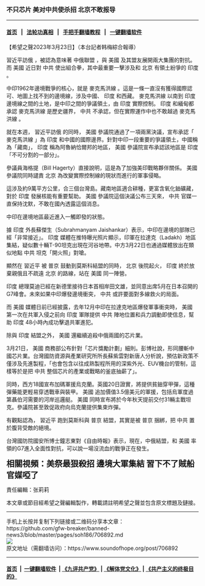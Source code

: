 ### 不只芯片 美对中共使杀招 北京不敢报导
------------------------

#### [首页](https://github.com/gfw-breaker/banned-news3/blob/master/README.md) &nbsp;&nbsp;|&nbsp;&nbsp; [法轮功真相](https://github.com/begood0513/basic/blob/master/README.md)  &nbsp;&nbsp;|&nbsp;&nbsp; [手把手翻墙教程](https://github.com/gfw-breaker/guides/wiki)  &nbsp;&nbsp;|&nbsp;&nbsp; [一键翻墙软件](https://github.com/gfw-breaker/nogfw/blob/master/README.md)  



<div><div class="Content__Wrapper sc-1bvya0-0 elmmKw article_body" data-checkusr="" itemprop="articleBody">
 <div id="post_place_1">
 </div>
 <p class="meta-top">
  <span class="meta">
   【希望之聲2023年3月23日】（本台記者韩梅綜合報導）
  </span>
 </p>
 <p class="a" style="border:none;margin-top:13px;margin-bottom:13px;padding:0cm">
  <ok href="/term/9005?lang=b5">
   習近平訪俄
  </ok>
  ，被認為意味著
  <ok href="/term/9032?lang=b5">
   中俄聯盟
  </ok>
  ，與
  <ok href="/term/1045?lang=b5">
   美國
  </ok>
  及其盟友展開兩大集團的對抗。而
  <ok href="/term/1045?lang=b5">
   美國
  </ok>
  近日對
  <ok href="/term/1059?lang=b5">
   中共
  </ok>
  使出組合拳，其中最重要一擊涉及和
  <ok href="/term/2252?lang=b5">
   北京
  </ok>
  有領土紛爭的
  <ok href="/term/1696?lang=b5">
   印度
  </ok>
  。
 </p>
 <p>
  中印1962年邊境戰爭的核心，就是
  <ok href="/term/35184?lang=b5">
   麥克馬洪線
  </ok>
  。這是一條一直沒有獲得國際認可、地圖上找不到的邊境線，涉及中國、
  <ok href="/term/1696?lang=b5">
   印度
  </ok>
  和西藏。
  <ok href="/term/35184?lang=b5">
   麥克馬洪線
  </ok>
  以南到
  <ok href="/term/1696?lang=b5">
   印度
  </ok>
  邊境線之間的土地，是中印之間的爭議領土，由
  <ok href="/term/1696?lang=b5">
   印度
  </ok>
  實際控制。
  <ok href="/term/1696?lang=b5">
   印度
  </ok>
  和緬甸都承認
  <ok href="/term/35184?lang=b5">
   麥克馬洪線
  </ok>
  是歷史疆界，
  <ok href="/term/1059?lang=b5">
   中共
  </ok>
  不承認，但在實際運作中也不敢越過
  <ok href="/term/35184?lang=b5">
   麥克馬洪線
  </ok>
  。
 </p>
 <p>
  就在本週，
  <ok href="/term/9005?lang=b5">
   習近平訪俄
  </ok>
  的同時，
  <ok href="/term/1045?lang=b5">
   美國
  </ok>
  參議院通過了一項兩黨決議，宣布承認「
  <ok href="/term/35184?lang=b5">
   麥克馬洪線
  </ok>
  」為
  <ok href="/term/1696?lang=b5">
   印度
  </ok>
  和中國的國際邊界。針對中印一段重要的爭議領土，中國稱為「藏南」，
  <ok href="/term/1696?lang=b5">
   印度
  </ok>
  稱為阿魯納恰爾邦的地區，
  <ok href="/term/1045?lang=b5">
   美國
  </ok>
  參議院宣布承認該地區是
  <ok href="/term/1696?lang=b5">
   印度
  </ok>
  「不可分割的一部分」。
 </p>
 <p>
  參議員海格提（Bill Hagerty）直接說明，這是為了加強美印戰略夥伴關係。
  <ok href="/term/1045?lang=b5">
   美國
  </ok>
  參議院同時譴責
  <ok href="/term/2252?lang=b5">
   北京
  </ok>
  為改變實際控制線的現狀而進行的軍事侵略。
 </p>
 <p>
  這涉及約9萬平方公里，合三個台灣島。藏南地區適合耕種，更富含氧化鈾礦藏，對於
  <ok href="/term/1696?lang=b5">
   印度
  </ok>
  發展核能有重要幫助。
  <ok href="/term/1045?lang=b5">
   美國
  </ok>
  參議院這個決議公布三天來，
  <ok href="/term/1059?lang=b5">
   中共
  </ok>
  官媒一直保持沈默，不敢在國內透露這個消息。
 </p>
 <p>
  中印在邊境地區最近進入一觸即發的狀態。
 </p>
 <p>
  據
  <ok href="/term/1696?lang=b5">
   印度
  </ok>
  外長蘇傑生（Subrahmanyam Jaishankar）表示，中印在邊境的部隊已經「非常接近」。
  <ok href="/term/1696?lang=b5">
   印度
  </ok>
  媒體在推特曝光照片顯示，印軍在拉達克（Ladakh）地區集結，疑似數十輛T-90坦克出現在河谷地帶。中方3月22日也通過媒體放出在類似地點
  <ok href="/term/1059?lang=b5">
   中共
  </ok>
  坦克「開火照」對嗆。
 </p>
 <p>
  顯然在
  <ok href="/term/1063?lang=b5">
   習近平
  </ok>
  被
  <ok href="/term/6470?lang=b5">
   普京
  </ok>
  鼓動到莫斯科結盟的同時，
  <ok href="/term/2252?lang=b5">
   北京
  </ok>
  後院起火，
  <ok href="/term/1696?lang=b5">
   印度
  </ok>
  終於放棄親俄且不疏遠
  <ok href="/term/2252?lang=b5">
   北京
  </ok>
  的路線，站在
  <ok href="/term/1045?lang=b5">
   美國
  </ok>
  同一陣營。
 </p>
 <p>
  <ok href="/term/1696?lang=b5">
   印度
  </ok>
  總理莫迪已經在新德里接待日本首相岸田文雄，並同意出席5月在日本召開的G7峰會。未來如果中印爆發邊境衝突，
  <ok href="/term/1059?lang=b5">
   中共
  </ok>
  或許要面對多線救火的局面。
 </p>
 <p>
  而
  <ok href="/term/1045?lang=b5">
   美國
  </ok>
  媒體日前已經披露，去年12月中印在拉達克地區爆發軍事衝突時，
  <ok href="/term/1045?lang=b5">
   美國
  </ok>
  第一次在共軍入侵之前向
  <ok href="/term/1696?lang=b5">
   印度
  </ok>
  軍隊提供
  <ok href="/term/1059?lang=b5">
   中共
  </ok>
  陣地位置和兵力調動即使信息，幫助
  <ok href="/term/1696?lang=b5">
   印度
  </ok>
  48小時內成功擊退共軍進犯。
 </p>
 <p>
  除與
  <ok href="/term/1696?lang=b5">
   印度
  </ok>
  結盟之外，
  <ok href="/term/1045?lang=b5">
   美國
  </ok>
  還繼續追殺中俄兩國的芯片業。
 </p>
 <p>
  3月21日，
  <ok href="/term/1045?lang=b5">
   美國
  </ok>
  商務部公布針對「芯片獎勵計劃」細則。彭博社說，形同腰斬中國芯片業。台灣國防資源與產業研究所所長蘇紫雲對新唐人分析說，預估新政策不僅涉及先進製程，「也會包含以往成熟製程所用的深紫外光、EUV機台的管制，這樣等於是把
  <ok href="/term/1059?lang=b5">
   中共
  </ok>
  整個芯片的產業或戰略的釜底抽薪了」。
 </p>
 <p>
  同時，西方18國宣布加碼軍援烏克蘭。英國20日證實，將提供貧鈾穿甲彈，這種彈藥能更輕易穿透戰車與裝甲。
  <ok href="/term/1045?lang=b5">
   美國
  </ok>
  追加價值3.5億美元的軍援，包括烏軍度過第聶伯河需要的河岸巡邏艇。
  <ok href="/term/1045?lang=b5">
   美國
  </ok>
  同時宣布將於今年秋天提前交付31輛主戰坦克。參議院甚至敦促政府向烏克蘭提供集束炸彈。
 </p>
 <p>
  有觀點認為，
  <ok href="/term/1063?lang=b5">
   習近平
  </ok>
  跑到莫斯科與
  <ok href="/term/6470?lang=b5">
   普京
  </ok>
  結盟，其實是被
  <ok href="/term/6470?lang=b5">
   普京
  </ok>
  捆綁，把
  <ok href="/term/1059?lang=b5">
   中共
  </ok>
  置於腹背受敵的絕境。
 </p>
 <p>
  台灣國防院國安所博士鐘志東對《自由時報》表示，現在，中俄結盟，和
  <ok href="/term/1045?lang=b5">
   美國
  </ok>
  率領的G7進入全面性對抗，可以說一場沒流血的戰爭正在發生。
 </p>
 <h2 class="a" style="border:none;margin-top:13px;margin-bottom:13px;padding:0cm">
  <ok href="https://youtu.be/zDl_hxxo08s">
   <strong>
    相關視頻：美祭最狠殺招 邊境大軍集結 習下不了賊船 官媒啞了
   </strong>
  </ok>
 </h2>
 <p class="meta-btm">
  責任編輯：张莉莉
 </p>
 <p class="meta-btm">
  本文章或節目經希望之聲編輯製作，轉載請註明希望之聲並包含原文標題及鏈接。
 </p>
</div>
</div>
<hr/>
手机上长按并复制下列链接或二维码分享本文章：<br/>
https://github.com/gfw-breaker/banned-news3/blob/master/pages/soh186/706892.md <br/>
<a href='https://github.com/gfw-breaker/banned-news3/blob/master/pages/soh186/706892.md'><img src='https://github.com/gfw-breaker/banned-news3/blob/master/pages/soh186/706892.md.png'/></a> <br/>
原文地址（需翻墙访问）：https://www.soundofhope.org/post/706892


------------------------
#### [首页](https://github.com/gfw-breaker/banned-news3/blob/master/README.md) &nbsp;|&nbsp; [一键翻墙软件](https://github.com/gfw-breaker/nogfw/blob/master/README.md) &nbsp;| [《九评共产党》](https://github.com/gfw-breaker/9ping.md/blob/master/README.md#九评之一评共产党是什么) | [《解体党文化》](https://github.com/gfw-breaker/jtdwh.md/blob/master/README.md) | [《共产主义的终极目的》](https://github.com/gfw-breaker/gczydzjmd.md/blob/master/README.md)


<img src='http://gfw-breaker.win/banned-news3/pages/soh186/706892.md' width='0px' height='0px'/>